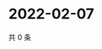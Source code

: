# 2022-02-07

共 0 条

<!-- BEGIN WEIBO -->
<!-- 最后更新时间 Mon Feb 07 2022 11:14:34 GMT+0800 (China Standard Time) -->

<!-- END WEIBO -->
